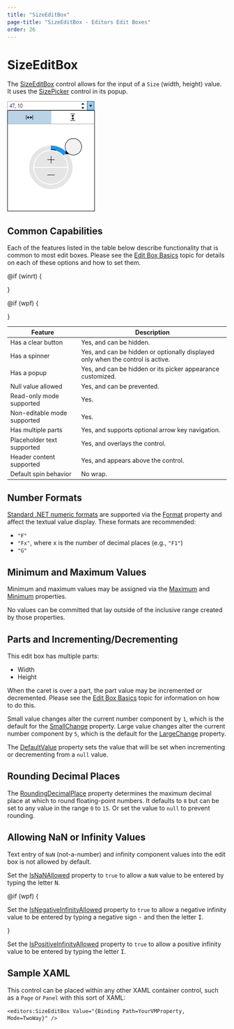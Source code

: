 ```yaml
---
title: "SizeEditBox"
page-title: "SizeEditBox - Editors Edit Boxes"
order: 26
---
```

# SizeEditBox

The [SizeEditBox](xref:@ActiproUIRoot.Controls.Editors.SizeEditBox) control allows for the input of a `Size` (width, height) value.  It uses the [SizePicker](../pickers/sizepicker.md) control in its popup.

![Screenshot](../images/sizeeditbox-opened.png)

## Common Capabilities

Each of the features listed in the table below describe functionality that is common to most edit boxes.  Please see the [Edit Box Basics](parteditboxbase.md) topic for details on each of these options and how to set them.

<table>
<thead>

<tr>
<th>Feature</th>
<th>Description</th>
</tr>

</thead>
<tbody>

@if (winrt) {
<tr>
<td>Has a clear button</td>
<td>Yes, and can be hidden.</td>
</tr>
}

@if (wpf) {
<tr>
<td>Has a spinner</td>
<td>Yes, and can be hidden or optionally displayed only when the control is active.</td>
</tr>
}

<tr>
<td>Has a popup</td>
<td>Yes, and can be hidden or its picker appearance customized.</td>
</tr>

<tr>
<td>Null value allowed</td>
<td>Yes, and can be prevented.</td>
</tr>

<tr>
<td>Read-only mode supported</td>
<td>Yes.</td>
</tr>

<tr>
<td>Non-editable mode supported</td>
<td>Yes.</td>
</tr>

<tr>
<td>Has multiple parts</td>
<td>Yes, and supports optional arrow key navigation.</td>
</tr>

<tr>
<td>Placeholder text supported</td>
<td>Yes, and overlays the control.</td>
</tr>

<tr>
<td>Header content supported</td>
<td>Yes, and appears above the control.</td>
</tr>

<tr>
<td>Default spin behavior</td>
<td>No wrap.</td>
</tr>

</tbody>
</table>

## Number Formats

[Standard .NET numeric formats](https://docs.microsoft.com/en-us/dotnet/standard/base-types/standard-numeric-format-strings) are supported via the [Format](xref:@ActiproUIRoot.Controls.Editors.SizeEditBox.Format) property and affect the textual value display.  These formats are recommended:

- `"F"`
- `"Fx"`, where x is the number of decimal places (e.g., `"F1"`)
- `"G"`

## Minimum and Maximum Values

Minimum and maximum values may be assigned via the [Maximum](xref:@ActiproUIRoot.Controls.Editors.SizeEditBox.Maximum) and [Minimum](xref:@ActiproUIRoot.Controls.Editors.SizeEditBox.Minimum) properties.

No values can be committed that lay outside of the inclusive range created by those properties.

## Parts and Incrementing/Decrementing

This edit box has multiple parts:

- Width
- Height

When the caret is over a part, the part value may be incremented or decremented.  Please see the [Edit Box Basics](parteditboxbase.md) topic for information on how to do this.

Small value changes alter the current number component by `1`, which is the default for the [SmallChange](xref:@ActiproUIRoot.Controls.Editors.SizeEditBox.SmallChange) property.  Large value changes alter the current number component by `5`, which is the default for the [LargeChange](xref:@ActiproUIRoot.Controls.Editors.SizeEditBox.LargeChange) property.

The [DefaultValue](xref:@ActiproUIRoot.Controls.Editors.SizeEditBox.DefaultValue) property sets the value that will be set when incrementing or decrementing from a `null` value.

## Rounding Decimal Places

The [RoundingDecimalPlace](xref:@ActiproUIRoot.Controls.Editors.SizeEditBox.RoundingDecimalPlace) property determines the maximum decimal place at which to round floating-point numbers.  It defaults to `8` but can be set to any value in the range `0` to `15`.  Or set the value to `null` to prevent rounding.

## Allowing NaN or Infinity Values

Text entry of `NaN` (not-a-number) and infinity component values into the edit box is not allowed by default.

Set the [IsNaNAllowed](xref:@ActiproUIRoot.Controls.Editors.SizeEditBox.IsNaNAllowed) property to `true` to allow a `NaN` value to be entered by typing the letter <kbd>N</kbd>.

@if (wpf) {

Set the [IsNegativeInfinityAllowed](xref:@ActiproUIRoot.Controls.Editors.SizeEditBox.IsNegativeInfinityAllowed) property to `true` to allow a negative infinity value to be entered by typing a negative sign <kbd>-</kbd> and then the letter <kbd>I</kbd>.

}

Set the [IsPositiveInfinityAllowed](xref:@ActiproUIRoot.Controls.Editors.SizeEditBox.IsPositiveInfinityAllowed) property to `true` to allow a positive infinity value to be entered by typing the letter <kbd>I</kbd>.

## Sample XAML

This control can be placed within any other XAML container control, such as a `Page` or `Panel` with this sort of XAML:

```xaml
<editors:SizeEditBox Value="{Binding Path=YourVMProperty, Mode=TwoWay}" />
```
